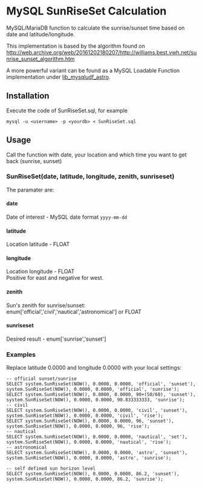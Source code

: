 # MySQL SunRiseSet Calculation

MySQL/MariaDB function to calculate the sunrise/sunset time based on date and latitude/longitude.

This implementation is based by the algorithm found on http://web.archive.org/web/20161202180207/http://williams.best.vwh.net/sunrise_sunset_algorithm.htm

A more powerful variant can be found as a MySQL Loadable Function implementation under [lib_mysqludf_astro](https://github.com/curzon01/lib_mysqludf_astro).

## Installation

Execute the code of SunRiseSet.sql, for example
```
mysql -u <username> -p <yourdb> < SunRiseSet.sql
```

## Usage

Call the function with date, your location and which time you want to get back (sunrise, sunset)

### SunRiseSet(date, latitude, longitude, zenith, sunriseset)

The paramater are:
#### date
Date of interest - MySQL date format `yyyy-mm-dd`

#### latitude
Location latitude - FLOAT

#### longitude
Location longitude - FLOAT  
Positive for east and negative for west.

#### zenith
Sun's zenith for sunrise/sunset: enum['official','civil','nautical','astronomical'] or FLOAT

#### sunriseset
Desired result - enum['sunrise','sunset']


### Examples
Replace latitude 0.0000 and longitude 0.0000 with your local settings:
```
-- official sunset/sunrise
SELECT system.SunRiseSet(NOW(), 0.0000, 0.0000, 'official', 'sunset'), system.SunRiseSet(NOW(), 0.0000, 0.0000, 'official', 'sunrise');
SELECT system.SunRiseSet(NOW(), 0.0000, 0.0000, 90+(50/60), 'sunset'), system.SunRiseSet(NOW(), 0.0000, 0.0000, 90.833333333, 'sunrise');
-- civil
SELECT system.SunRiseSet(NOW(), 0.0000, 0.0000, 'civil', 'sunset'), system.SunRiseSet(NOW(), 0.0000, 0.0000, 'civil', 'rise');
SELECT system.SunRiseSet(NOW(), 0.0000, 0.0000, 96, 'sunset'), system.SunRiseSet(NOW(), 0.0000, 0.0000, 96, 'rise');
-- nautical
SELECT system.SunRiseSet(NOW(), 0.0000, 0.0000, 'nautical', 'set'), system.SunRiseSet(NOW(), 0.0000, 0.0000, 'nautical', 'rise');
-- astronomical
SELECT system.SunRiseSet(NOW(), 0.0000, 0.0000, 'astro', 'sunset'), system.SunRiseSet(NOW(), 0.0000, 0.0000, 'astro', 'sunrise');

-- self defined sun horizon level
SELECT system.SunRiseSet(NOW(), 0.0000, 0.0000, 86.2, 'sunset'), system.SunRiseSet(NOW(), 0.0000, 0.0000, 86.2, 'sunrise');
```
